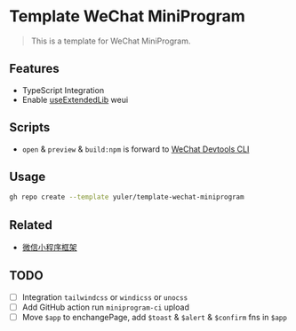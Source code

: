 # Template WeChat MiniProgram

> This is a template for WeChat MiniProgram.

## Features

- TypeScript Integration
- Enable [useExtendedLib](https://developers.weixin.qq.com/miniprogram/dev/reference/configuration/app.html#useExtendedLib) weui

## Scripts

- `open` & `preview` & `build:npm` is forward to [WeChat Devtools CLI](https://developers.weixin.qq.com/miniprogram/dev/devtools/cli.html)

## Usage

```bash
gh repo create --template yuler/template-wechat-miniprogram
```

## Related

- [微信小程序框架](https://developers.weixin.qq.com/miniprogram/dev/framework)

## TODO

- [ ] Integration `tailwindcss` or `windicss` or `unocss`
- [ ] Add GitHub action run `miniprogram-ci` upload
- [ ] Move `$app` to enchangePage, add `$toast` & `$alert` & `$confirm` fns in `$app`

<!-- Links -->

[wechat devtools]: https://developers.weixin.qq.com/miniprogram/dev/devtools/download.html
[wechat devtools cli]: https://developers.weixin.qq.com/miniprogram/dev/devtools/cli.html
